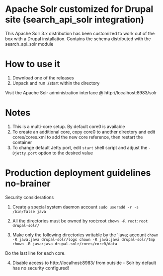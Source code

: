 # Apache Solr customized for Drupal site (search_api_solr integration)

This Apache Solr 3.x distribution has been customized to work out of the box with a Drupal installation. Contains the schema distributed with the search_api_solr module

# How to use it

1. Download one of the releases
2. Unpack and run ./start within the directory

Visit the Apache Solr administration interface @ http://localhost:8983/solr

# Notes

1. This is a multi-core setup. By default core0 is available
2. To create an additional core, copy core0 to another directory and edit cores/cores.xml to add the new core reference, then restart the container
3. To change default Jetty port, edit ``start`` shell script and adjust the ``-Djetty.port`` option to the desired value

# Production deployment guidelines no-brainer

Security considerations

1. Create a special system daemon account
	``sudo useradd -r -s /bin/false java``

2. All the directories must be owned by root:root
	``chown -R root:root drupal-solr/``

3. Make only the following directories writable by the 'java; account
	``
	chown -R java:java drupal-solr/logs
	chown -R java:java drupal-solr/tmp
	chown -R java:java drupal-solr/cores/core0/data
	``

Do the last line for each core.

4. Disable access to http://localhost:8983/ from outside - Solr by default has no security configured!
